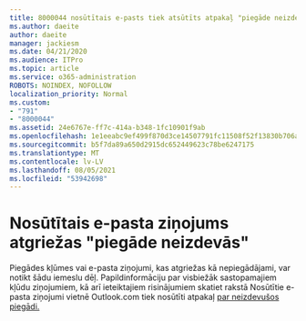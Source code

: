 ```yaml
---
title: 8000044 nosūtītais e-pasts tiek atsūtīts atpakaļ "piegāde neizdevās" vietnē Outlook.com
ms.author: daeite
author: daeite
manager: jackiesm
ms.date: 04/21/2020
ms.audience: ITPro
ms.topic: article
ms.service: o365-administration
ROBOTS: NOINDEX, NOFOLLOW
localization_priority: Normal
ms.custom:
- "791"
- "8000044"
ms.assetid: 24e6767e-ff7c-414a-b348-1fc10901f9ab
ms.openlocfilehash: 1e1eeabc9ef499f870d3ce14507791fc11508f52f13830b706ad1044c98454c2
ms.sourcegitcommit: b5f7da89a650d2915dc652449623c78be6247175
ms.translationtype: MT
ms.contentlocale: lv-LV
ms.lasthandoff: 08/05/2021
ms.locfileid: "53942698"
---
```

# <a name="sent-email-comes-back-delivery-failed"></a>Nosūtītais e-pasta ziņojums atgriežas "piegāde neizdevās"

Piegādes kļūmes vai e-pasta ziņojumi, kas atgriežas kā nepiegādājami, var notikt šādu iemeslu dēļ. Papildinformāciju par visbiežāk sastopamajiem kļūdu ziņojumiem, kā arī ieteiktajiem risinājumiem skatiet rakstā Nosūtītie e-pasta ziņojumi vietnē Outlook.com tiek nosūtīti atpakaļ [par neizdevušos piegādi.](https://support.office.com/article/45e048ac-f7b1-4c0f-b525-081cb34f1062?wt.mc_id=Office_Outlook_com_Alchemy)
  